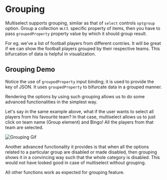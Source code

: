 # Grouping

Multiselect supports grouping, similar as that of `select` controls `optgroup` option. Group a collection w.r.t. specific property of items, then you have to pass `groupedProperty` property value by which it should group result.

For eg. we've a list of football players from different contries. It will be great if we can show the football players grouped by their respective teams. This bifurcation of data is helpful in visualization.

## Grouping Demo

<ms-grouping></ms-grouping>

<code-tabs>
  <code-pane title="app/grouping.component.ts" path="grouping/src/app/grouping.component.ts"></code-pane>
  <code-pane title="app/grouping.component.html" path="grouping/src/app/grouping.component.html"></code-pane>
</code-tabs>

Notice the use of `groupedProperty` input binding; it is used to provide the key of JSON. It uses `groupedProperty` to bifurcate data in a grouped manner.

Rendering the options by using such grouping allows us to do some advanced functionalities in the simplest way.

Let's say in the same example above, what if the user wants to select all players from his favourite team? In that case, multiselect allows us to just click on team name (Group element) and Bingo! All the players from that team are selected.

![Grouping Gif](https://raw.githubusercontent.com/ngx-lib/multiselect/master/giffy/grouping.gif)

Another advanced functionality it provides is that when all the options related to a particular group are disabled or made disabled, then grouping shows it in a convincing way such that the whole category is disabled. This would not have looked good in case of multiselect without grouping.

<div class="l-sub-section">
  All other functions work as expected for grouping feature.
</div>
